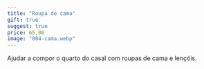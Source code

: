 ```yaml
---
title: "Roupa de cama"
gift: true
suggest: true
price: 65,00
image: "004-cama.webp"
---
```


Ajudar a compor o quarto do casal com roupas de cama e lençóis.
